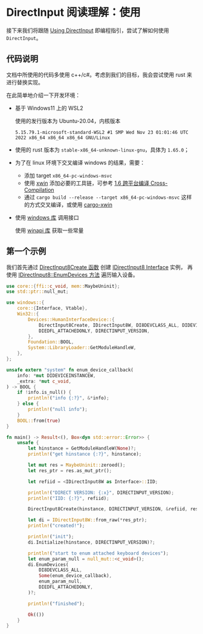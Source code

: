 # DirectInput 阅读理解：使用
接下来我们将跟随 [Using DirectInput](https://learn.microsoft.com/en-us/previous-versions/windows/desktop/ee416845(v=vs.85)) 即编程指引，尝试了解如何使用 `DirectInput`。

## 代码说明
文档中所使用的代码多使用 c++/c#。考虑到我们的目标，我会尝试使用 rust 来进行替换实现。

在此简单地介绍一下开发环境：
- 基于 Windows11 上的 WSL2

  使用的发行版本为 Ubuntu-20.04，内核版本

  `5.15.79.1-microsoft-standard-WSL2 #1 SMP Wed Nov 23 01:01:46 UTC 2022 x86_64 x86_64 x86_64 GNU/Linux`

- 使用的 rust 版本为 `stable-x86_64-unknown-linux-gnu`，具体为 `1.65.0`；

- 为了在 linux 环境下交叉编译 windows 的结果，需要：
  - 添加 target `x86_64-pc-windows-msvc`
  - 使用 [xwin](https://github.com/Jake-Shadle/xwin) 添加必要的工具链，可参考 [1.6 跨平台编译 Cross-Compilation](https://zhuanlan.zhihu.com/p/516115248)
  - 通过 `cargo build --release --target x86_64-pc-windows-msvc` 这样的方式交叉编译，或使用 [cargo-xwin](https://github.com/rust-cross/cargo-xwin)

- 使用 [windows 库](https://crates.io/crates/windows) 调用接口

  使用 [winapi 库](https://crates.io/crates/winapi) 获取一些常量


## 第一个示例
我们首先通过 [DirectInput8Create 函数](https://learn.microsoft.com/en-us/previous-versions/windows/desktop/ee416756(v=vs.85)) 创建 [IDirectInput8 Interface](https://learn.microsoft.com/en-us/previous-versions/windows/desktop/ee417799(v=vs.85)) 实例，
再使用 [IDirectInput8::EnumDevices 方法](https://learn.microsoft.com/en-us/previous-versions/windows/desktop/ee417804(v=vs.85)) 遍历输入设备。

```rust
use core::{ffi::c_void, mem::MaybeUninit};
use std::ptr::null_mut;

use windows::{
    core::{Interface, Vtable},
    Win32::{
        Devices::HumanInterfaceDevice::{
            DirectInput8Create, IDirectInput8W, DI8DEVCLASS_ALL, DIDEVICEINSTANCEW,
            DIEDFL_ATTACHEDONLY, DIRECTINPUT_VERSION,
        },
        Foundation::BOOL,
        System::LibraryLoader::GetModuleHandleW,
    },
};

unsafe extern "system" fn enum_device_callback(
    info: *mut DIDEVICEINSTANCEW,
    _extra: *mut c_void,
) -> BOOL {
    if !info.is_null() {
        println!("info {:?}", &*info);
    } else {
        println!("null info");
    }
    BOOL::from(true)
}

fn main() -> Result<(), Box<dyn std::error::Error>> {
    unsafe {
        let hinstance = GetModuleHandleW(None)?;
        println!("get hinstance {:?}", hinstance);

        let mut res = MaybeUninit::zeroed();
        let res_ptr = res.as_mut_ptr();

        let refiid = <IDirectInput8W as Interface>::IID;

        println!("DIRECT VERSION: {:x}", DIRECTINPUT_VERSION);
        println!("IID: {:?}", refiid);

        DirectInput8Create(hinstance, DIRECTINPUT_VERSION, &refiid, res_ptr, None)?;

        let di = IDirectInput8W::from_raw(*res_ptr);
        println!("created!");

        println!("init");
        di.Initialize(hinstance, DIRECTINPUT_VERSION)?;

        println!("start to enum attached keyboard devices");
        let enum_param_null = null_mut::<c_void>();
        di.EnumDevices(
            DI8DEVCLASS_ALL,
            Some(enum_device_callback),
            enum_param_null,
            DIEDFL_ATTACHEDONLY,
        )?;

        println!("finished");

        Ok(())
    }
}
```
